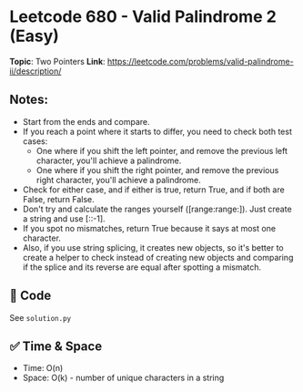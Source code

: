 # Leetcode 680 - Valid Palindrome 2 (Easy)

**Topic**: Two Pointers 
**Link**: https://leetcode.com/problems/valid-palindrome-ii/description/

## Notes: 
 - Start from the ends and compare. 
 - If you reach a point where it starts to differ, you need to check both test cases:
    - One where if you shift the left pointer, and remove the previous left character, you'll achieve a palindrome. 
    - One where if you shift the right pointer, and remove the previous right character, you'll achieve a palindrome. 
 - Check for either case, and if either is true, return True, and if both are False, return False. 
 - Don't try and calculate the ranges yourself ([range:range:]). Just create a string and use [::-1].
 - If you spot no mismatches, return True because it says at most one character. 
 - Also, if you use string splicing, it creates new objects, so it's better to create a helper to check instead of creating new objects and comparing if the splice and its reverse are equal after spotting a mismatch. 

## 🧪 Code
See `solution.py`

## ✅ Time & Space
- Time: O(n)
- Space: O(k) - number of unique characters in a string